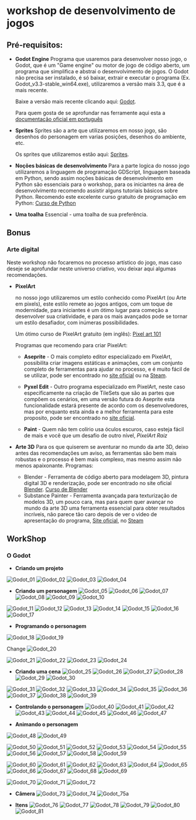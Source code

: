 # workshop de desenvolvimento de jogos


## Pré-requisitos:

* **Godot Engine**
    Programa que usaremos para desenvolver nosso jogo, o Godot, que é um "Game engine" ou motor de jogo de código aberto, um programa que simplifica e abstrai o desenvolvimento de jogos.
    O Godot não precisa ser instalado, é só baixar, extrair e executar o programa (Ex. Godot_v3.3-stable_win64.exe), utilizaremos a versão mais 3.3, que é a mais recente.    

    Baixe a versão mais recente clicando aqui: [Godot](https://downloads.tuxfamily.org/godotengine/3.3/Godot_v3.3-stable_win64.exe.zip).

    Para quem gosta de se aprofundar nas ferramente aqui esta a [documentação oficial em português ](https://docs.godotengine.org/pt_BR/stable/)

* **Sprites**
    Sprites são a arte que utilizaremos em nosso jogo, são desenhos do personagem em varias posições, desenhos do ambiente, etc.

    Os sprites que utilizaremos estão aqui: [Sprites](/docs/sprites.zip).

* **Noções básicas de desenvolvimento**
    Para a parte logica do nosso jogo utilizaremos a linguagem de programação GDScript, linguagem baseada em Python, sendo assim noções básicas de desenvolvimento em Python são essenciais para o workshop, para  os iniciantes na área de desenvolvimento recomendo assistir alguns tutoriais básicos sobre Python.
    Recomendo este excelente curso gratuito de programação em Python: [Curso de Python](https://www.youtube.com/playlist?list=PLHz_AreHm4dlKP6QQCekuIPky1CiwmdI6)

* **Uma toalha**
    Essencial - uma toalha de sua preferência.

## Bonus

### Arte digital

Neste workshop não focaremos no processo artístico do jogo, mas caso deseje se aprofundar neste universo criativo, vou deixar aqui algumas recomendações.

* **PixelArt**

    no nosso jogo utilizaremos um estilo conhecido como PixelArt (ou Arte em pixels), este estilo remete ao jogos antigos, com um toque de modernidade, para iniciantes é um ótimo lugar para começão a desenvolver sua criatividade, e para os mais avançados pode se tornar um estilo desafiador, com inúmeras possibilidades.

    Um ótimo curso de PixelArt gratuito (em inglês): [Pixel art 101](https://www.youtube.com/playlist?list=PLmac3HPrav-9UWt-ahViIZxpyQxJ2wPSH)


    Programas que recomendo para criar PixelArt:

    - **Aseprite** - O mais completo editor especializado em PixelArt, possibilita criar imagens estáticas e animações, com um conjunto completo de ferramentas para ajudar no processo, e é muito fácil de se utilizar, pode ser encontrado no [site oficial](https://www.aseprite.org/) ou na [Steam](https://store.steampowered.com/app/431730/Aseprite/).

    - **Pyxel Edit** - Outro programa especializado em PixelArt, neste caso especificamente na criação de TileSets que são as partes que compõem os cenários, em uma versão futura do Aseprite esta funcionalidade estará presente de acordo com os desenvolvedores, mas por enquanto esta ainda e a melhor ferramenta para este proposito, pode ser encontrado no [site oficial](https://pyxeledit.com/).

    - **Paint** - Quem não tem colírio usa óculos escuros, caso esteja fácil de mais e você que  um desafio de outro nível, *PixelArt Raiz*


* **Arte 3D**
Para os que quiserem se aventurar no mundo da arte 3D, deixo antes das recomendações um aviso, as ferramentas são bem mais robustas e o processo é bem mais complexo, mas mesmo assim não menos apaixonante.
Programas:
    - Blender - Ferramenta de código aberto para modelagem 3D, pintura digital 3D e renderização, pode ser encontrado no site oficial [Blender](https://www.blender.org/).
    [Curso de Blender](https://www.youtube.com/playlist?list=PLrYLf1JihKtb5pbeR6fX1bMoREsjJn0Q_&ab_channel=DanielFranco)
    - Substance Painter - Ferramenta avançada para texturização de modelos 3D, um pouco cara, mas para quem quer avançar no mundo da arte 3D uma ferramenta essencial para obter resultados incríveis, não parece tão caro depois de ver o video de apresentação do programa, [Site oficial](https://www.substance3d.com/products/substance-painter/), no [Steam](https://store.steampowered.com/app/1454900/Substance_Painter_2021/)

## WorkShop

### O Godot

* **Criando um projeto**

![Godot_01](./docs/Godot_01.png)
![Godot_02](./docs/Godot_02.png)
![Godot_03](./docs/Godot_03.png)
![Godot_04](./docs/Godot_04.png)

* **Criando um personagem**
![Godot_05](./docs/Godot_05.png)
![Godot_06](./docs/Godot_06.png)
![Godot_07](./docs/Godot_07.png)
![Godot_08](./docs/Godot_08.png)
![Godot_09](./docs/Godot_09.png)
![Godot_10](./docs/Godot_10.png)

![Godot_11](./docs/Godot_11.png)
![Godot_12](./docs/Godot_12.png)
![Godot_13](./docs/Godot_13.png)
![Godot_14](./docs/Godot_14.png)
![Godot_15](./docs/Godot_15.png)
![Godot_16](./docs/Godot_16.png)
![Godot_17](./docs/Godot_17.png)

* **Programando o personagem**

![Godot_18](./docs/Godot_18.png)
![Godot_19](./docs/Godot_19.png)

Change
![Godot_20](./docs/Godot_20.png)

![Godot_21](./docs/Godot_21.png)
![Godot_22](./docs/Godot_22.png)
![Godot_23](./docs/Godot_23.png)
![Godot_24](./docs/Godot_24.png)

* **Criando uma cena**
![Godot_25](./docs/Godot_25.png)
![Godot_26](./docs/Godot_26.png)
![Godot_27](./docs/Godot_27.png)
![Godot_28](./docs/Godot_28.png)
![Godot_29](./docs/Godot_29.png)
![Godot_30](./docs/Godot_30.png)

![Godot_31](./docs/Godot_31.png)
![Godot_32](./docs/Godot_32.png)
![Godot_33](./docs/Godot_33.png)
![Godot_34](./docs/Godot_34.png)
![Godot_35](./docs/Godot_35.png)
![Godot_36](./docs/Godot_36.png)
![Godot_37](./docs/Godot_37.png)
![Godot_38](./docs/Godot_38.png)
![Godot_39](./docs/Godot_39.png)

* **Controlando o personagem**
![Godot_40](./docs/Godot_40.png)
![Godot_41](./docs/Godot_41.png)
![Godot_42](./docs/Godot_42.png)
![Godot_43](./docs/Godot_43.png)
![Godot_44](./docs/Godot_44.png)
![Godot_45](./docs/Godot_45.png)
![Godot_46](./docs/Godot_46.png)
![Godot_47](./docs/Godot_47.png)

* **Animando o personagem**

![Godot_48](./docs/Godot_48.png)
![Godot_49](./docs/Godot_49.png)

![Godot_50](./docs/Godot_50.png)
![Godot_51](./docs/Godot_51.png)
![Godot_52](./docs/Godot_52.png)
![Godot_53](./docs/Godot_53.png)
![Godot_54](./docs/Godot_54.png)
![Godot_55](./docs/Godot_55.png)
![Godot_56](./docs/Godot_56.png)
![Godot_57](./docs/Godot_57.png)
![Godot_58](./docs/Godot_58.png)
![Godot_59](./docs/Godot_59.png)

![Godot_60](./docs/Godot_60.png)
![Godot_61](./docs/Godot_61.png)
![Godot_62](./docs/Godot_62.png)
![Godot_63](./docs/Godot_63.png)
![Godot_64](./docs/Godot_64.png)
![Godot_65](./docs/Godot_65.png)
![Godot_66](./docs/Godot_66.png)
![Godot_67](./docs/Godot_67.png)
![Godot_68](./docs/Godot_68.png)
![Godot_69](./docs/Godot_69.png)


![Godot_70](./docs/Godot_70.png)
![Godot_71](./docs/Godot_71.png)
![Godot_72](./docs/Godot_72.png)


* **Câmera**
![Godot_73](./docs/Godot_73.png)
![Godot_74](./docs/Godot_74.png)
![Godot_75](./docs/Godot_75.png)a

* **Itens**
![Godot_76](./docs/Godot_76.png)
![Godot_77](./docs/Godot_77.png)
![Godot_78](./docs/Godot_78.png)
![Godot_79](./docs/Godot_79.png)
![Godot_80](./docs/Godot_80.png)
![Godot_81](./docs/Godot_81.png)
